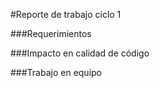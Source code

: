 #Reporte de trabajo ciclo 1

###Requerimientos

###Impacto en calidad de código

###Trabajo en equipo
